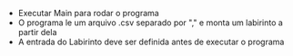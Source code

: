 - Executar Main para rodar o programa
- O programa le um arquivo .csv separado por "," e monta um labirinto a partir dela
- A entrada do Labirinto deve ser definida antes de executar o programa
